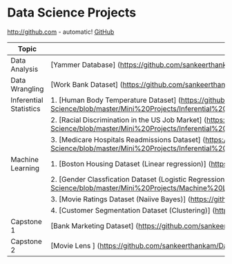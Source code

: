 # Data Science Projects 

http://github.com - automatic!
[GitHub](http://github.com)

|Topic|Project
| --- | --- 
| Data Analysis | [Yammer Database] (https://github.com/sankeerthankam/Data-Science/blob/master/Mini%20Projects/SQL%20Case%20Study/Yammer%20Case%20Study%20Analysis%20Report.pdf)
| Data Wrangling | [Work Bank Dataset] (https://github.com/sankeerthankam/Data-Science/blob/master/Mini%20Projects/Data%20Wrangling/Data%20Wrangling%20on%20World%20Bank%20Dataset.ipynb)
| Inferential Statistics | 1. [Human Body Temperature Dataset] (https://github.com/sankeerthankam/Data-Science/blob/master/Mini%20Projects/Inferential%20Statistics/Human%20Body%20Temperature%20Dataset/Human%20Body%20Temperature%20Dataset.ipynb)
| | 2. [Racial Discrimination in the US Job Market] (https://github.com/sankeerthankam/Data-Science/blob/master/Mini%20Projects/Inferential%20Statistics/Racial%20Discrimination%20in%20the%20US%20Job%20Market/Racial%20Discrimination%20in%20the%20US%20Job%20Market.ipynb)
| | 3. [Medicare Hospitals Readmissions Dataset] (https://github.com/sankeerthankam/Data-Science/blob/master/Mini%20Projects/Inferential%20Statistics/Hospital%20Readmissions%20Dataset/Hospital%20Readmissions%20Dataset.ipynb)
| Machine Learning | 1. [Boston Housing Dataset (Linear regression)] (https://github.com/sankeerthankam/Data-Science/blob/master/Mini%20Projects/Machine%20Learning/Linear%20Regression/Linear%20Regression.ipynb) 
| | 2. [Gender Classfication Dataset (Logistic Regression)] (https://github.com/sankeerthankam/Data-Science/blob/master/Mini%20Projects/Machine%20Learning/Logistic%20Regression/Logistic%20Regression.ipynb)
| | 3. [Movie Ratings Dataset (Naiive Bayes)] (https://github.com/sankeerthankam/Data-Science/blob/master/Mini%20Projects/Machine%20Learning/Naive%20Bayes/Naive%20Bayes.ipynb)
| | 4. [Customer Segmentation Dataset (Clustering)] (https://github.com/sankeerthankam/Data-Science/blob/master/Mini%20Projects/Machine%20Learning/Clustering/Clustering.ipynb)
| Capstone 1 | [Bank Marketing Dataset] (https://github.com/sankeerthankam/Data-Science/blob/master/Capstone%201/Capstone%201.ipynb) 
| Capstone 2 | [Movie Lens ] (https://github.com/sankeerthankam/Data-Science/blob/master/Capstone%202/Recommendation%20System.ipynb)
